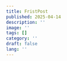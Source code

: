 ```yaml
---
title: FristPost
published: 2025-04-14
description: ''
image: ''
tags: []
category: ''
draft: false 
lang: ''
---
```

